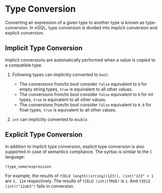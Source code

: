 # Type Conversion

Converting an expression of a given type to another type is known as type-conversion. In nGQL,  type conversion is divided into implicit conversion and explicit conversion.

## Implicit Type Conversion

Implicit conversions are automatically performed when a value is copied to a compatible type.

1. Following types can implicitly converted to `bool`:

   - The conversions from/to bool consider `false` equivalent to `0` for empty string types, `true` is equivalent to all other values.
   - The conversions from/to bool consider `false` equivalent to `0` for int types, `true` is equivalent to all other values.
   - The conversions from/to bool consider `false` equivalent to `0.0` for float types, `true` is equivalent to all other values.

2. `int` can implicitly converted to `double`.

## Explicit Type Conversion

In addition to implicit type conversion, explicit type conversion is also supported in case of semantics compliance. The syntax is similar to the `C` language:

`(type_name)expression`.

For example, the results of `YIELD length((string)(123)), (int)"123" + 1` are `3, 124` respectively. The results of `YIELD (int)(TRUE)` is `1`. And `YIELD (int)("12ab3")` fails in conversion.
